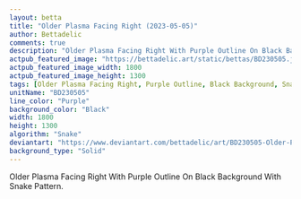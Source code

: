 ```yaml
---
layout: betta
title: "Older Plasma Facing Right (2023-05-05)"
author: Bettadelic
comments: true
description: "Older Plasma Facing Right With Purple Outline On Black Background With Snake Pattern."
actpub_featured_image: "https://bettadelic.art/static/bettas/BD230505.jpg"
actpub_featured_image_width: 1800
actpub_featured_image_height: 1300
tags: [Older Plasma Facing Right, Purple Outline, Black Background, Snake Pattern, May 2023, Solid Background Pattern]
unitName: "BD230505"
line_color: "Purple"
background_color: "Black"
width: 1800
height: 1300
algorithm: "Snake"
deviantart: "https://www.deviantart.com/bettadelic/art/BD230505-Older-Plasma-Facing-Right-2023-05-05-961197420"
background_type: "Solid"
---
```


Older Plasma Facing Right With Purple Outline On Black Background With Snake Pattern.
